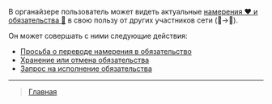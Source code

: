 В органайзере пользователь может видеть актуальные [намерения ❤️ и обязательства 🤝](../glossary/glossary.md) в свою пользу от других участников сети (👥->👤).

Он может совершать с ними следующие действия: 
- [Просьба о переводе намерения в обязательство](../actions/request_for_transfer.md)
- [Хранение или отмена обязательства](../actions/save_obligation.md)
- [Запрос на исполнение обязательства](../actions/request_for_execution.md)

---
> [Главная](../index.md)
